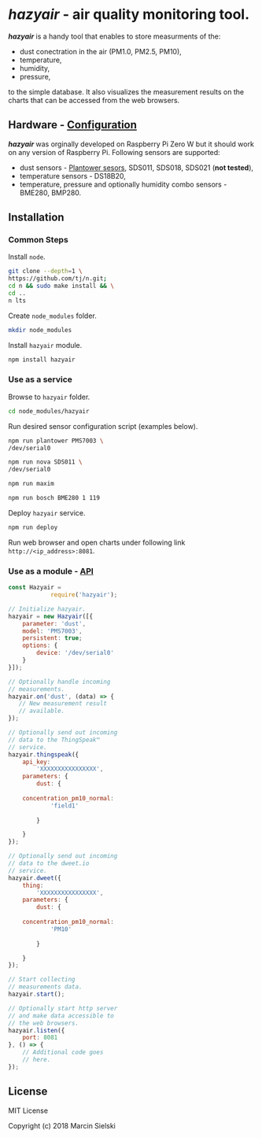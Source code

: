 # __*hazyair*__ - air quality monitoring tool. 

__*hazyair*__ is a handy tool that enables to store measurments of the:
* dust conectration in the air (PM1.0, PM2.5, PM10),
* temperature,
* humidity,
* pressure,

to the simple database. It also visualizes the measurement results on the charts that can be accessed from the web
browsers.

## Hardware - [Configuration](https://github.com/marcin-sielski/hazyair/wiki)

__*hazyair*__ was orginally developed on Raspberry Pi Zero W but it should work on any version of Raspberry Pi.
Following sensors are supported:
* dust sensors - [Plantower sesors](https://github.com/perfectworks/node-plantower#supported-device-models),
SDS011, SDS018, SDS021 (__not tested__),
* temperature sensors - DS18B20,
* temperature, pressure and optionally humidity combo sensors - BME280, BMP280.

## Installation

### Common Steps

Install `node`.

```bash
git clone --depth=1 \
https://github.com/tj/n.git;
cd n && sudo make install && \
cd ..
n lts
```

Create `node_modules` folder.

```bash
mkdir node_modules
```

Install `hazyair` module.

```bash
npm install hazyair
```

### Use as a service

Browse to `hazyair` folder.

```bash
cd node_modules/hazyair
```

Run desired sensor configuration script (examples below).

```bash
npm run plantower PMS7003 \
/dev/serial0

npm run nova SDS011 \
/dev/serial0

npm run maxim

npm run bosch BME280 1 119
```

Deploy `hazyair` service.

```bash
npm run deploy
```

Run web browser and open charts under following link ```http://<ip_address>:8081```.

### Use as a module - [API](https://github.com/marcin-sielski/hazyair/wiki/API)


```javascript
const Hazyair =
            require('hazyair');

// Initialize hazyair.
hazyair = new Hazyair([{    
    parameter: 'dust',
    model: 'PMS7003',
    persistent: true;
    options: {
        device: '/dev/serial0'
    }
}]);

// Optionally handle incoming
// measurements.
hazyair.on('dust', (data) => {
   // New measurement result
   // available.
});

// Optionally send out incoming
// data to the ThingSpeak™
// service.
hazyair.thingspeak({ 
    api_key:
        'XXXXXXXXXXXXXXXX',
    parameters: {
        dust: {
    
    concentration_pm10_normal:
            'field1'
        
        }

    }
});

// Optionally send out incoming
// data to the dweet.io
// service.
hazyair.dweet({ 
    thing:
        'XXXXXXXXXXXXXXXX',
    parameters: {
        dust: {
    
    concentration_pm10_normal:
            'PM10'
        
        }

    }
});

// Start collecting
// measurements data.
hazyair.start();

// Optionally start http server
// and make data accessible to
// the web browsers.
hazyair.listen({
    port: 8081
}, () => {
    // Additional code goes
    // here.
});
```

## License

MIT License

Copyright (c) 2018 Marcin Sielski
